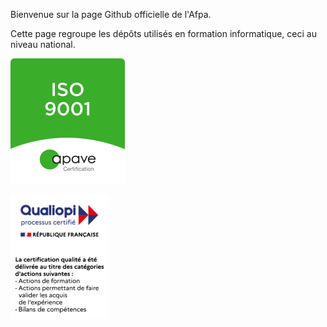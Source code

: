 Bienvenue sur la page Github officielle de l'Afpa.

Cette page regroupe les dépôts utilisés en formation informatique, ceci au niveau national.

![Logo certification Apave](https://github.com/afpa-learning/.github/blob/main/img/apave-ISO9001-small-logo.png)

![Logo Qualiopi](https://github.com/afpa-learning/.github/blob/main/img/qualiopi-small-logo.png)

